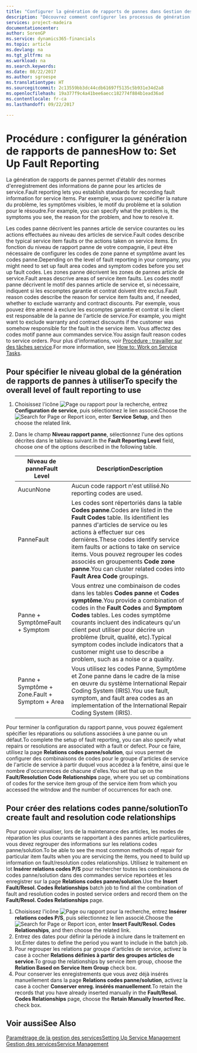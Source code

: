 ```yaml
---
title: "Configurer la génération de rapports de pannes dans Gestion des services | Microsoft Docs"
description: "Découvrez comment configurer les processus de génération de rapports de pannes."
services: project-madeira
documentationcenter: 
author: SorenGP
ms.service: dynamics365-financials
ms.topic: article
ms.devlang: na
ms.tgt_pltfrm: na
ms.workload: na
ms.search.keywords: 
ms.date: 08/22/2017
ms.author: sgroespe
ms.translationtype: HT
ms.sourcegitcommit: 2c13559bb3dc44cdb61697f5135c5b931e34d2a8
ms.openlocfilehash: 19a377f9c4a41bee6aecc182774f884b1ead36ad
ms.contentlocale: fr-ca
ms.lasthandoff: 09/22/2017

---
```


# <a name="how-to-set-up-fault-reporting"></a><span data-ttu-id="83031-103">Procédure : configurer la génération de rapports de pannes</span><span class="sxs-lookup"><span data-stu-id="83031-103">How to: Set Up Fault Reporting</span></span>
<span data-ttu-id="83031-104">La génération de rapports de pannes permet d'établir des normes d'enregistrement des informations de panne pour les articles de service.</span><span class="sxs-lookup"><span data-stu-id="83031-104">Fault reporting lets you establish standards for recording fault information for service items.</span></span> <span data-ttu-id="83031-105">Par exemple, vous pouvez spécifier la nature du problème, les symptômes visibles, le motif du problème et la solution pour le résoudre.</span><span class="sxs-lookup"><span data-stu-id="83031-105">For example, you can specify what the problem is, the symptoms you see, the reason for the problem, and how to resolve it.</span></span>  

<span data-ttu-id="83031-106">Les codes panne décrivent les pannes article de service courantes ou les actions effectuées au niveau des articles de service.</span><span class="sxs-lookup"><span data-stu-id="83031-106">Fault codes describe the typical service item faults or the actions taken on service items.</span></span> <span data-ttu-id="83031-107">En fonction du niveau de rapport panne de votre compagnie, il peut être nécessaire de configurer les codes de zone panne et symptôme avant les codes panne.</span><span class="sxs-lookup"><span data-stu-id="83031-107">Depending on the level of fault reporting in your company, you might need to set up fault area codes and symptom codes before you set up fault codes.</span></span> <span data-ttu-id="83031-108">Les zones panne décrivent les zones de pannes article de service.</span><span class="sxs-lookup"><span data-stu-id="83031-108">Fault areas descrive areas of service item faults.</span></span> <span data-ttu-id="83031-109">Les codes motif panne décrivent le motif des pannes article de service et, si nécessaire, indiquent si les escomptes garantie et contrat doivent être exclus.</span><span class="sxs-lookup"><span data-stu-id="83031-109">Fault reason codes describe the reason for service item faults and, if needed, whether to exclude warranty and contract discounts.</span></span> <span data-ttu-id="83031-110">Par exemple, vous pouvez être amené à exclure les escomptes garantie et contrat si le client est responsable de la panne de l'article de service.</span><span class="sxs-lookup"><span data-stu-id="83031-110">For example, you might want to exclude warranty and contract discounts if the customer was somehow responsible for the fault in the service item.</span></span> <span data-ttu-id="83031-111">Vous affectez des codes motif panne aux commandes service.</span><span class="sxs-lookup"><span data-stu-id="83031-111">You assign fault reason codes to service orders.</span></span> <span data-ttu-id="83031-112">Pour plus d'informations, voir [Procédure : travailler sur des tâches service](service-how-to-work-on-service-tasks.md).</span><span class="sxs-lookup"><span data-stu-id="83031-112">For more information, see [How to: Work on Service Tasks](service-how-to-work-on-service-tasks.md).</span></span>  

## <a name="to-specify-the-overall-level-of-fault-reporting-to-use"></a><span data-ttu-id="83031-113">Pour spécifier le niveau global de la génération de rapports de pannes à utiliser</span><span class="sxs-lookup"><span data-stu-id="83031-113">To specify the overall level of fault reporting to use</span></span>
1. <span data-ttu-id="83031-114">Choisissez l'icône ![Page ou rapport pour la recherche](media/ui-search/search_small.png "icône Page ou rapport pour la recherche"), entrez **Configuration de service**, puis sélectionnez le lien associé.</span><span class="sxs-lookup"><span data-stu-id="83031-114">Choose the ![Search for Page or Report](media/ui-search/search_small.png "Search for Page or Report icon") icon, enter **Service Setup**, and then choose the related link.</span></span> 
2. <span data-ttu-id="83031-115">Dans le champ **Niveau rapport panne**, sélectionnez l'une des options décrites dans le tableau suivant.</span><span class="sxs-lookup"><span data-stu-id="83031-115">In the **Fault Reporting Level** field, choose one of the options described in the following table.</span></span>  
  
    |<span data-ttu-id="83031-116">**Niveau de panne**</span><span class="sxs-lookup"><span data-stu-id="83031-116">**Fault Level**</span></span>|<span data-ttu-id="83031-117">**Description**</span><span class="sxs-lookup"><span data-stu-id="83031-117">**Description**</span></span>|  
    |------------|-------------|  
    |<span data-ttu-id="83031-118">Aucun</span><span class="sxs-lookup"><span data-stu-id="83031-118">None</span></span> | <span data-ttu-id="83031-119">Aucun code rapport n'est utilisé.</span><span class="sxs-lookup"><span data-stu-id="83031-119">No reporting codes are used.</span></span>|  
    |<span data-ttu-id="83031-120">Panne</span><span class="sxs-lookup"><span data-stu-id="83031-120">Fault</span></span> | <span data-ttu-id="83031-121">Les codes sont répertoriés dans la table **Codes panne**.</span><span class="sxs-lookup"><span data-stu-id="83031-121">Codes are listed in the **Fault Codes** table.</span></span> <span data-ttu-id="83031-122">Ils identifient les pannes d'articles de service ou les actions à effectuer sur ces dernières.</span><span class="sxs-lookup"><span data-stu-id="83031-122">These codes identify service item faults or actions to take on service items.</span></span> <span data-ttu-id="83031-123">Vous pouvez regrouper les codes associés en groupements **Code zone panne**.</span><span class="sxs-lookup"><span data-stu-id="83031-123">You can cluster related codes into **Fault Area Code** groupings.</span></span>|  
    |<span data-ttu-id="83031-124">Panne + Symptôme</span><span class="sxs-lookup"><span data-stu-id="83031-124">Fault + Symptom</span></span> | <span data-ttu-id="83031-125">Vous entrez une combinaison de codes dans les tables **Codes panne** et **Codes symptôme**.</span><span class="sxs-lookup"><span data-stu-id="83031-125">You provide a combination of codes in the **Fault Codes** and **Symptom Codes** tables.</span></span> <span data-ttu-id="83031-126">Les codes symptôme courants incluent des indicateurs qu'un client peut utiliser pour décrire un problème (bruit, qualité, etc).</span><span class="sxs-lookup"><span data-stu-id="83031-126">Typical symptom codes include indicators that a customer might use to describe a problem, such as a noise or a quality.</span></span>|  
    |<span data-ttu-id="83031-127">Panne + Symptôme + Zone.</span><span class="sxs-lookup"><span data-stu-id="83031-127">Fault + Symptom + Area</span></span> | <span data-ttu-id="83031-128">Vous utilisez les codes Panne, Symptôme et Zone panne dans le cadre de la mise en œuvre du système International Repair Coding System (IRIS).</span><span class="sxs-lookup"><span data-stu-id="83031-128">You use fault, symptom, and fault area codes as an implementation of the International Repair Coding System (IRIS).</span></span>|  
  
<span data-ttu-id="83031-129">Pour terminer la configuration du rapport panne, vous pouvez également spécifier les réparations ou solutions associées à une panne ou un défaut.</span><span class="sxs-lookup"><span data-stu-id="83031-129">To complete the setup of fault reporting, you can also specify what repairs or resolutions are associated with a fault or defect.</span></span> <span data-ttu-id="83031-130">Pour ce faire, utilisez la page **Relations codes panne/solution**, qui vous permet de configurer des combinaisons de codes pour le groupe d'articles de service de l'article de service à partir duquel vous accédez à la fenêtre, ainsi que le nombre d'occurrences de chacune d'elles.</span><span class="sxs-lookup"><span data-stu-id="83031-130">You set that up on the **Fault/Resolution Code Relationships** page, where you set up combinations of codes for the service item group of the service item from which you accessed the witndow and the number of occurrences for each one.</span></span>

## <a name="to-create-fault-and-resolution-code-relationships"></a><span data-ttu-id="83031-131">Pour créer des relations codes panne/solution</span><span class="sxs-lookup"><span data-stu-id="83031-131">To create fault and resolution code relationships</span></span>
<!--this needs to go in a working with topic-->
<span data-ttu-id="83031-132">Pour pouvoir visualiser, lors de la maintenance des articles, les modes de réparation les plus courants se rapportant à des pannes article particulières, vous devez regrouper des informations sur les relations codes panne/solution.</span><span class="sxs-lookup"><span data-stu-id="83031-132">To be able to see the most common methods of repair for particular item faults when you are servicing the items, you need to build up information on fault/resolution codes relationships.</span></span> <span data-ttu-id="83031-133">Utilisez le traitement en lot **Insérer relations codes P/S** pour rechercher toutes les combinaisons de codes panne/solution dans des commandes service reportées et les enregistrer sur la page **Relations codes panne/solution**.</span><span class="sxs-lookup"><span data-stu-id="83031-133">Use the **Insert Fault/Resol. Codes Relationships** batch job to find all the combination of fault and resolution codes in posted service orders and record them on the **Fault/Resol. Codes Relationships** page.</span></span> 
  
1. <span data-ttu-id="83031-134">Choisissez l'icône ![Page ou rapport pour la recherche](media/ui-search/search_small.png "icône Page ou rapport pour la recherche"), entrez **Insérer relations codes P/S**, puis sélectionnez le lien associé.</span><span class="sxs-lookup"><span data-stu-id="83031-134">Choose the ![Search for Page or Report](media/ui-search/search_small.png "Search for Page or Report icon") icon, enter **Insert Fault/Resol. Codes Relationships**, and then choose the related link.</span></span>  
2. <span data-ttu-id="83031-135">Entrez des dates pour définir la période à inclure dans le traitement en lot.</span><span class="sxs-lookup"><span data-stu-id="83031-135">Enter dates to define the period you want to include in the batch job.</span></span>  
3. <span data-ttu-id="83031-136">Pour regrouper les relations par groupe d'articles de service, activez la case à cocher **Relations définies à partir des groupes articles de service**.</span><span class="sxs-lookup"><span data-stu-id="83031-136">To group the relationships by service item group, choose the **Relation Based on Service Item Group** check box.</span></span>  
4. <span data-ttu-id="83031-137">Pour conserver les enregistrements que vous avez déjà insérés manuellement dans la page **Relations codes panne/solution**, activez la case à cocher **Conserver enreg. insérés manuellement**.</span><span class="sxs-lookup"><span data-stu-id="83031-137">To retain the records that you have already inserted manually in the **Fault/Resol. Codes Relationships** page, choose the **Retain Manually Inserted Rec.** check box.</span></span>  

## <a name="see-also"></a><span data-ttu-id="83031-138">Voir aussi</span><span class="sxs-lookup"><span data-stu-id="83031-138">See Also</span></span>
[<span data-ttu-id="83031-139">Paramétrage de la gestion des services</span><span class="sxs-lookup"><span data-stu-id="83031-139">Setting Up Service Management</span></span>](service-setup-service.md)  
[<span data-ttu-id="83031-140">Gestion des services</span><span class="sxs-lookup"><span data-stu-id="83031-140">Service Management</span></span>](service-service.md)  

